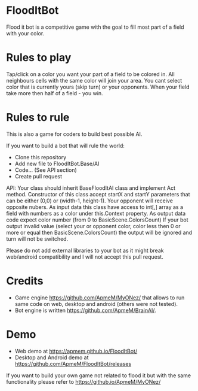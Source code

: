 FloodItBot
==========
Flood it bot is a competitive game with the goal to fill most part of a field with your color.

Rules to play
==========

Tap/click on a color you want your part of a field to be colored in. 
All neighbours cells with the same color will join your area.
You cant select color that is currently yours (skip turn) or your opponents.
When your field take more then half of a field - you win.

Rules to rule
==========

This is also a game for coders to build best possible AI.

If you want to build a bot that will rule the world:

- Clone this repository
- Add new file to FloodItBot.Base/AI 
- Code... (See API section)
- Create pull request

API:
Your class should inherit BaseFloodItAI class and implement Act method.
Constructor of this class accept startX and startY parameters that can be either (0,0) or (width-1, height-1). Your opponent will receive opposite nubers.
As input data this class have access to int[,] array as a field with numbers as a color under this.Context property.
As output data code expect color number (from 0 to BasicScene.ColorsCount)
If your bot output invalid value (select your or opponent color, color less then 0 or more or equal then BasicScene.ColorsCount) the output will be ignored and turn will not be switched.

Please do not add external libraries to your bot as it might break web/android compatibility and I will not accept this pull request.

Credits
==========
- Game engine https://github.com/ApmeM/MyONez/ that allows to run same code on web, desktop and android (others were not tested).
- Bot engine is written https://github.com/ApmeM/BrainAI/.

Demo
==========
- Web demo at https://apmem.github.io/FloodItBot/
- Desktop and Android demo at https://github.com/ApmeM/FloodItBot/releases

If you want to build your own game not related to flood it but with the same functionality please refer to https://github.io/ApmeM/MyONez/
